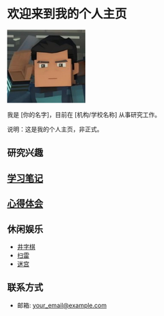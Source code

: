 # 欢迎来到我的个人主页

![我的头像](1.jpg)

我是 [你的名字]，目前在 [机构/学校名称] 从事研究工作。

说明：这是我的个人主页，非正式。

## 研究兴趣


## [学习笔记](study_notes.md)  


## [心得体会](reflections.md) 

## 休闲娱乐
- [井字棋](gomoku.html)
- [扫雷](bomb.html)
- [迷宫](maze.html)



## 联系方式
- 邮箱: your_email@example.com

